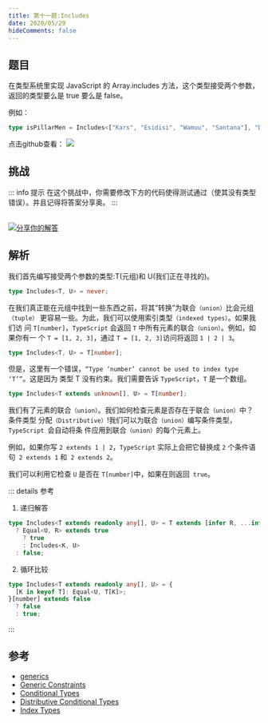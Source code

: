 ```yaml
---
title: 第十一题:Includes
date: 2020/05/29
hideComments: false
---
```


## 题目

在类型系统里实现 JavaScript 的 Array.includes 方法，这个类型接受两个参数，返回的类型要么是 true 要么是 false。

例如：

```ts
type isPillarMen = Includes<["Kars", "Esidisi", "Wamuu", "Santana"], "Dio">; // expected to be `false`
```

<p align='left'>
  点击github查看：

  <a href='https://github.com/W-HanYu/FE-Typescript/blob/master/vuepress/docs/challenge/1.11.includes.md'>
    <img src='https://img.shields.io/badge/Github-1.8k+-143?logo=typescript&color=3178C6&logoColor=fff' />
  </a>
</p>

## 挑战

::: info 提示
在这个挑战中，你需要修改下方的代码使得测试通过（使其没有类型错误）。并且记得将答案分享奥。
:::

<CodeBox surl="https://stackblitz.com/edit/typescript-wgcecz?embed=1&file=1.11.includes.ts&hideExplorer=1&hideNavigation=1&theme=dark&view=editor" />

<!--info-footer-start--><br> <a href="https://github.com/W-HanYu/FE-Typescript/issues/new?assignees=Ustinian&labels=answer&template=1-11%E5%AE%9E%E7%8E%B0-includes.md&title=1-11%E5%AE%9E%E7%8E%B0-includes.md" target="_blank"><img src="https://6d78-mxm1923893223-ulteh-1302287111.tcb.qcloud.la/-%E5%88%86%E4%BA%AB%E4%BD%A0%E7%9A%84%E8%A7%A3%E7%AD%94-teal.svg?sign=8bb2a2a3bd2b1cc8f86bfd919d53197e&t=1668143704" alt="分享你的解答"/></a>  <!--info-footer-end-->

## 解析

我们首先编写接受两个参数的类型:T(元组)和 U(我们正在寻找的)。

```ts
type Includes<T, U> = never;
```

在我们真正能在元组中找到一些东西之前，将其“转换”为联合`（union）`比会元组`（tuple）` 更容易一些。为此，我们可以使用索引类型`（indexed types）`。如果我们访 问 `T[number]`，`TypeScript` 会返回 `T` 中所有元素的联合`（union）`。例如，如果你有一 个 `T = [1, 2, 3]`，通过 `T = [1, 2, 3]`访问将返回 `1 | 2 | 3`。

```typescript
type Includes<T, U> = T[number];
```

但是，这里有一个错误，`“Type ‘number’ cannot be used to index type ‘T’”`。这是因为 类型 T 没有约束。我们需要告诉 `TypeScript`，`T` 是一个数组。

```typescript
type Includes<T extends unknown[], U> = T[number];
```

我们有了元素的联合`（union）`。我们如何检查元素是否存在于联合`（union）`中？条件类型 分配`（Distributive）`!我们可以为联合`（union）`编写条件类型，`TypeScript `会自动将条 件应用到联合`（union）`的每个元素上。

例如，如果你写 `2 extends 1 | 2`，`TypeScript` 实际上会把它替换成 `2` 个条件语 句` 2 extends 1` 和` 2 extends 2`。

我们可以利用它检查 `U` 是否在 `T[number]`中，如果在则返回` true`。

::: details 参考 
1. 递归解答
```ts
type Includes<T extends readonly any[], U> = T extends [infer R, ...infer K]
  ? Equal<U, R> extends true
    ? true
    : Includes<K, U>
  : false;
```
2. 循环比较
```ts
type Includes<T extends readonly any[], U> = {
  [K in keyof T]: Equal<U, T[K]>;
}[number] extends false
  ? false
  : true;
```
:::


## 参考

- [generics](https://www.typescriptlang.org/docs/handbook/2/generics.html)
- [Generic Constraints](https://www.typescriptlang.org/docs/handbook/2/generics.html#generic-constraints)
- [Conditional Types](https://www.typescriptlang.org/docs/handbook/2/conditional-types.html)
- [Distributive Conditional Types](https://www.typescriptlang.org/docs/handbook/2/conditional-types.html#distributive-conditional-types)
- [Index Types](https://www.typescriptlang.org/docs/handbook/2/indexed-access-types.html)

